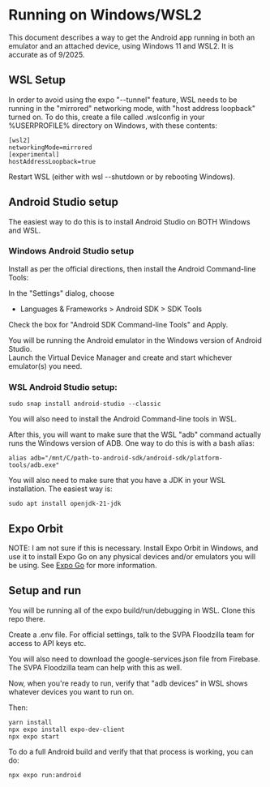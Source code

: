# Running on Windows/WSL2

This document describes a way to get the Android app running in both
an emulator and an attached device, using Windows 11 and WSL2.  It is
accurate as of 9/2025.

## WSL Setup

In order to avoid using the expo "--tunnel" feature, WSL needs to be running
in the "mirrored" networking mode, with "host address loopback" turned on.  To do this,
create a file called .wslconfig in your %USERPROFILE% directory on Windows, with these contents:

```
[wsl2]
networkingMode=mirrored
[experimental]
hostAddressLoopback=true
```

Restart WSL (either with wsl --shutdown or by rebooting Windows).

## Android Studio setup

The easiest way to do this is to install Android Studio on BOTH Windows and WSL.

### Windows Android Studio setup

Install as per the official directions, then install the Android Command-line Tools:

In the "Settings" dialog, choose 
* Languages & Frameworks > Android SDK > SDK Tools

Check the box for "Android SDK Command-line Tools" and Apply.

You will be running the Android emulator in the Windows version of Android Studio.  
Launch the Virtual Device Manager and create and start whichever emulator(s) you need.

### WSL Android Studio setup:

```
sudo snap install android-studio --classic
```

You will also need to install the Android Command-line tools in WSL.

After this, you will want to make sure that the WSL "adb" command actually runs the
Windows version of ADB.  One way to do this is with a bash alias:

```
alias adb="/mnt/C/path-to-android-sdk/android-sdk/platform-tools/adb.exe"
```

You will also need to make sure that you have a JDK in your WSL installation.  The easiest way is:

```
sudo apt install openjdk-21-jdk
```

## Expo Orbit

NOTE: I am not sure if this is necessary.  Install Expo Orbit in Windows, and use it to install Expo Go 
on any physical devices and/or emulators you will be using.  See [Expo Go](https://expo.dev/go) for more information.


## Setup and run

You will be running all of the expo build/run/debugging in WSL.  Clone this repo there.

Create a .env file.  For official settings, talk to the SVPA Floodzilla team for access to API keys etc.

You will also need to download the google-services.json file from Firebase.  The SVPA Floodzilla team can help with this as well.

Now, when you're ready to run, verify that "adb devices" in WSL shows whatever devices you want to run on.

Then:

```
yarn install
npx expo install expo-dev-client
npx expo start
```

To do a full Android build and verify that that process is working, you can do:
```
npx expo run:android
```

